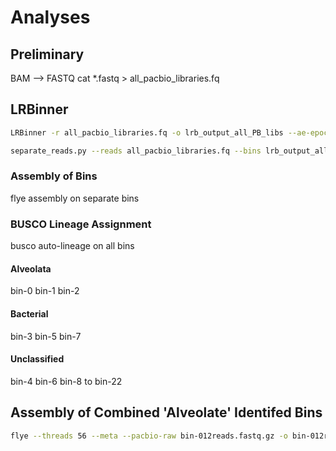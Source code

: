 # Analyses

## Preliminary
BAM --> FASTQ
cat *.fastq > all_pacbio_libraries.fq

## LRBinner
```bash
LRBinner -r all_pacbio_libraries.fq -o lrb_output_all_PB_libs --ae-epochs 200 --resume -mbs 1000 -bit 0 -bs 10 -bc 10 --threads 56

separate_reads.py --reads all_pacbio_libraries.fq --bins lrb_output_all_PB_libs/binning_result.pkl --outpath seperated_reads
```
### Assembly of Bins
flye assembly on separate bins

### BUSCO Lineage Assignment
busco auto-lineage on all bins

#### Alveolata
bin-0
bin-1
bin-2

#### Bacterial
bin-3
bin-5
bin-7

#### Unclassified
bin-4
bin-6
bin-8 to bin-22

## Assembly of Combined 'Alveolate' Identifed Bins
```bash
flye --threads 56 --meta --pacbio-raw bin-012reads.fastq.gz -o bin-012reads_assembly_raw
```
